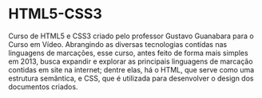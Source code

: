 # HTML5-CSS3
 Curso de HTML5 e CSS3 criado pelo professor Gustavo Guanabara para o Curso em Vídeo. Abrangindo as diversas tecnologias contidas nas linguagens de marcações, esse curso, antes feito de forma mais simples em 2013, busca expandir e explorar as principais linguagens de marcação contidas em site na internet; dentre elas, há o HTML, que serve como uma estrutura semântica, e CSS, que é utilizada para desenvolver o design dos documentos criados.
